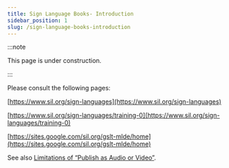 ```yaml
---
title: Sign Language Books- Introduction
sidebar_position: 1
slug: /sign-language-books-introduction
---
```




:::note

This page is under construction.

:::




Please consult the following pages:


[https://www.sil.org/sign-languages](https://www.sil.org/sign-languages)


[https://www.sil.org/sign-languages/training-0](https://www.sil.org/sign-languages/training-0)


[https://sites.google.com/sil.org/gslt-mlde/home](https://sites.google.com/sil.org/gslt-mlde/home)


See also [Limitations of “Publish as Audio or Video”](/publish-audio-video-notes).

